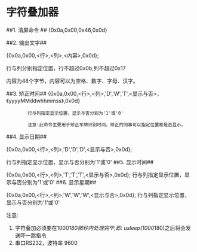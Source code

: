 # 字符叠加器 #

 

##1. 清屏命令 ##
  {0x0a,0x00,0x46,0x0d}
	
##2. 输出文字##

   {0x0a,0x00,<行>,<列>,<内容>,0x0d};
   
   行与列分别指定位置，行不超过0x0b,列不超过0x17 
   
   内容为48个字节，内容可以为空格、数字、字母、汉字。 
   
##3. 矫正时间##
  {0x0a,0x00,<行>,<列>,'D','W','T',<显示与否>，《yyyyMMddwhhmmss》,0x0d}
  
            行与列指定显示位置，显示与否分别为'1'或'0'
            
            注意:此命令主要用于矫正车牌识别时间，矫正的同事可以指定位置和是否显示。
##4. 显示日期##

  {0x0a,0x00,<行>,<列>,'D','D','D',<显示与否>,0x0d};
  
  行与列指定显示位置，显示与否分别为'1'或'0'
##5. 显示时间##

  {0x0a,0x00,<行>,<列>,'T','T','T',<显示与否>,0x0d};
  行与列指定显示位置，显示与否分别为'1'或'0'
##6. 显示星期##

{0x0a,0x00,<行>,<列>,'W','W','W',<显示与否>,0x0d}; 
行与列指定显示位置，显示与否分别为'1'或'0'

注意:
1.  字符叠加必须要在1000*180微秒内处理完毕,即: usleep(1000*180)之后将会发送吓一跳指令
2.  串口RS232，波特率 9600  
